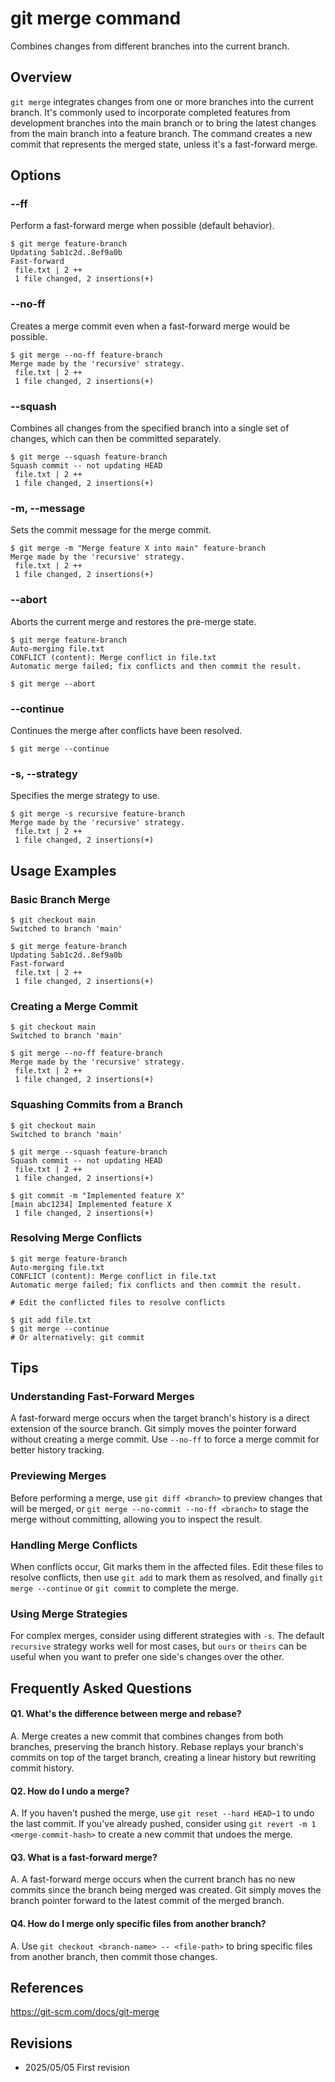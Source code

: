 # git merge command

Combines changes from different branches into the current branch.

## Overview

`git merge` integrates changes from one or more branches into the current branch. It's commonly used to incorporate completed features from development branches into the main branch or to bring the latest changes from the main branch into a feature branch. The command creates a new commit that represents the merged state, unless it's a fast-forward merge.

## Options

### **--ff**

Perform a fast-forward merge when possible (default behavior).

```console
$ git merge feature-branch
Updating 5ab1c2d..8ef9a0b
Fast-forward
 file.txt | 2 ++
 1 file changed, 2 insertions(+)
```

### **--no-ff**

Creates a merge commit even when a fast-forward merge would be possible.

```console
$ git merge --no-ff feature-branch
Merge made by the 'recursive' strategy.
 file.txt | 2 ++
 1 file changed, 2 insertions(+)
```

### **--squash**

Combines all changes from the specified branch into a single set of changes, which can then be committed separately.

```console
$ git merge --squash feature-branch
Squash commit -- not updating HEAD
 file.txt | 2 ++
 1 file changed, 2 insertions(+)
```

### **-m, --message**

Sets the commit message for the merge commit.

```console
$ git merge -m "Merge feature X into main" feature-branch
Merge made by the 'recursive' strategy.
 file.txt | 2 ++
 1 file changed, 2 insertions(+)
```

### **--abort**

Aborts the current merge and restores the pre-merge state.

```console
$ git merge feature-branch
Auto-merging file.txt
CONFLICT (content): Merge conflict in file.txt
Automatic merge failed; fix conflicts and then commit the result.

$ git merge --abort
```

### **--continue**

Continues the merge after conflicts have been resolved.

```console
$ git merge --continue
```

### **-s, --strategy**

Specifies the merge strategy to use.

```console
$ git merge -s recursive feature-branch
Merge made by the 'recursive' strategy.
 file.txt | 2 ++
 1 file changed, 2 insertions(+)
```

## Usage Examples

### Basic Branch Merge

```console
$ git checkout main
Switched to branch 'main'

$ git merge feature-branch
Updating 5ab1c2d..8ef9a0b
Fast-forward
 file.txt | 2 ++
 1 file changed, 2 insertions(+)
```

### Creating a Merge Commit

```console
$ git checkout main
Switched to branch 'main'

$ git merge --no-ff feature-branch
Merge made by the 'recursive' strategy.
 file.txt | 2 ++
 1 file changed, 2 insertions(+)
```

### Squashing Commits from a Branch

```console
$ git checkout main
Switched to branch 'main'

$ git merge --squash feature-branch
Squash commit -- not updating HEAD
 file.txt | 2 ++
 1 file changed, 2 insertions(+)

$ git commit -m "Implemented feature X"
[main abc1234] Implemented feature X
 1 file changed, 2 insertions(+)
```

### Resolving Merge Conflicts

```console
$ git merge feature-branch
Auto-merging file.txt
CONFLICT (content): Merge conflict in file.txt
Automatic merge failed; fix conflicts and then commit the result.

# Edit the conflicted files to resolve conflicts

$ git add file.txt
$ git merge --continue
# Or alternatively: git commit
```

## Tips

### Understanding Fast-Forward Merges

A fast-forward merge occurs when the target branch's history is a direct extension of the source branch. Git simply moves the pointer forward without creating a merge commit. Use `--no-ff` to force a merge commit for better history tracking.

### Previewing Merges

Before performing a merge, use `git diff <branch>` to preview changes that will be merged, or `git merge --no-commit --no-ff <branch>` to stage the merge without committing, allowing you to inspect the result.

### Handling Merge Conflicts

When conflicts occur, Git marks them in the affected files. Edit these files to resolve conflicts, then use `git add` to mark them as resolved, and finally `git merge --continue` or `git commit` to complete the merge.

### Using Merge Strategies

For complex merges, consider using different strategies with `-s`. The default `recursive` strategy works well for most cases, but `ours` or `theirs` can be useful when you want to prefer one side's changes over the other.

## Frequently Asked Questions

#### Q1. What's the difference between merge and rebase?
A. Merge creates a new commit that combines changes from both branches, preserving the branch history. Rebase replays your branch's commits on top of the target branch, creating a linear history but rewriting commit history.

#### Q2. How do I undo a merge?
A. If you haven't pushed the merge, use `git reset --hard HEAD~1` to undo the last commit. If you've already pushed, consider using `git revert -m 1 <merge-commit-hash>` to create a new commit that undoes the merge.

#### Q3. What is a fast-forward merge?
A. A fast-forward merge occurs when the current branch has no new commits since the branch being merged was created. Git simply moves the branch pointer forward to the latest commit of the merged branch.

#### Q4. How do I merge only specific files from another branch?
A. Use `git checkout <branch-name> -- <file-path>` to bring specific files from another branch, then commit those changes.

## References

https://git-scm.com/docs/git-merge

## Revisions

- 2025/05/05 First revision